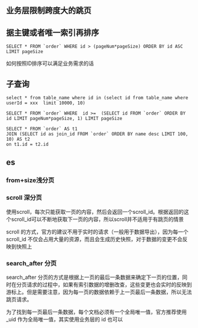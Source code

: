 ## 业务层限制跨度大的跳页


## 据主键或者唯一索引再排序

```text
SELECT * FROM `order` WHERE id > (pageNum*pageSize) ORDER BY id ASC LIMIT pageSize
```

如何按照ID排序可以满足业务需求的话

## 子查询

```text
select * from table_name where id in (select id from table_name where userId = xxx  limit 10000, 10)
```

```text
SELECT * FROM `order` WHERE  id >=  (SELECT id FROM `order` ORDER BY id LIMIT pageNum*pageSize, 1) LIMIT pageSize
```

```text
SELECT * FROM `order` AS t1   
JOIN (SELECT id as join_id FROM `order` ORDER BY name desc LIMIT 100, 10) AS t2 
on t1.id = t2.id
```

## es

### from+size浅分页

### scroll 深分页

使用scroll，每次只能获取一页的内容，然后会返回一个scroll_id。根据返回的这个scroll_id可以不断地获取下一页的内容，所以scroll并不适用于有跳页的情景

scroll 的方式，官方的建议不用于实时的请求（一般用于数据导出），因为每一个 scroll_id 不仅会占用大量的资源，而且会生成历史快照，对于数据的变更不会反映到快照上

### search_after 分页

search_after 分页的方式是根据上一页的最后一条数据来确定下一页的位置，同时在分页请求的过程中，如果有索引数据的增删改查，这些变更也会实时的反映到游标上。但是需要注意，因为每一页的数据依赖于上一页最后一条数据，所以无法跳页请求。

为了找到每一页最后一条数据，每个文档必须有一个全局唯一值，官方推荐使用 _uid 作为全局唯一值，其实使用业务层的 id 也可以